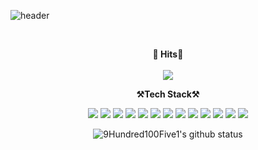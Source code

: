 ![header](https://capsule-render.vercel.app/api?type=waving&color=auto&height=300&section=header&text=Welcome!&fontSize=90&animation=fadeIn&fontAlignY=38&desc=This%20is%209Hundred100Five1's%20GitHub%20Profile&descAlignY=51&descAlign=62)

<br>

<p align="center">
    <Strong> 🎯 ️Hits🎯</Strong><br><br>
   <a href="https://hits.seeyoufarm.com"><img src="https://hits.seeyoufarm.com/api/count/incr/badge.svg?url=https%3A%2F%2Fgithub.com%2F9Hundred100Five1&count_bg=%23005FFF&title_bg=%23555555&icon=&icon_color=%23FFFFFF&title=hits&edge_flat=false"/></a>
<br>

<p align="center">
    <Strong>⚒️Tech Stack⚒️</Strong><br>
</p>

<p align="center" display="inline-block">
  <img src="https://img.shields.io/badge/Python-3776AB?style=for-the-badge&logo=Python&logoColor=white"> 
    <img src="https://img.shields.io/badge/CSS3-1572B6?style=for-the-badge&logo=CSS3&logoColor=white">
    <img src="https://img.shields.io/badge/HTML5-E34F26?style=for-the-badge&logo=HTML5&logoColor=white">
    <img src="https://img.shields.io/badge/mysql-4479A1?style=for-the-badge&logo=mysql&logoColor=white">
    <img src="https://img.shields.io/badge/AWS-232F3E?style=for-the-badge&logo=Amazon AWS&logoColor=white"> 
    <img src="https://img.shields.io/badge/Django-092E20?style=for-the-badge&logo=Django&logoColor=white">
    <img src="https://img.shields.io/badge/FastAPI-009688?style=for-the-badge&logo=FastAPI&logoColor=white">
    <img src="https://img.shields.io/badge/Flask-000000?style=for-the-badge&logo=Flask&logoColor=white">
    <img src="https://img.shields.io/badge/Gunicorn-499848?style=for-the-badge&logo=Gunicorn&logoColor=white">
    <img src="https://img.shields.io/badge/Linux-FCC624?style=for-the-badge&logo=Linux&logoColor=white">
    <img src="https://img.shields.io/badge/Travis CI-3EAAAF?style=for-the-badge&logo=Travis CI&logoColor=white">
    <img src="https://img.shields.io/badge/JavaScript-007396?style=for-the-badge&logo=JavaScript&logoColor=white">
    <img src="https://img.shields.io/badge/Docker-2496ED?style=for-the-badge&logo=Docker&logoColor=white">
    
    

<br>

<div align=center>

![9Hundred100Five1's github status](https://github-readme-stats.vercel.app/api?username=9Hundred100Five1&show_icons=true&bg_color=30,e96443,904e95&title_color=fff&text_color=fff)

